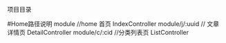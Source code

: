﻿项目目录


#Home路径说明
module      //home 首页   IndexController
module/j/:uuid    //  文章详情页   DetailController
module/c/:cid    //分类列表页   ListController
